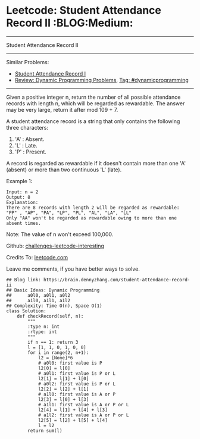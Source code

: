 # Leetcode: Student Attendance Record II     :BLOG:Medium:


---

Student Attendance Record II  

---

Similar Problems:  
-   [Student Attendance Record I](https://brain.dennyzhang.com/student-attendance-record-i)
-   [Review: Dynamic Programming Problems](https://brain.dennyzhang.com/review-dynamicprogramming), [Tag: #dynamicprogramming](https://brain.dennyzhang.com/tag/dynamicprogramming)

---

Given a positive integer n, return the number of all possible attendance records with length n, which will be regarded as rewardable. The answer may be very large, return it after mod 109 + 7.  

A student attendance record is a string that only contains the following three characters:  

1.  'A' : Absent.
2.  'L' : Late.
3.  'P' : Present.

A record is regarded as rewardable if it doesn't contain more than one 'A' (absent) or more than two continuous 'L' (late).  

Example 1:  

    Input: n = 2
    Output: 8 
    Explanation:
    There are 8 records with length 2 will be regarded as rewardable:
    "PP" , "AP", "PA", "LP", "PL", "AL", "LA", "LL"
    Only "AA" won't be regarded as rewardable owing to more than one absent times.

Note: The value of n won't exceed 100,000.  

Github: [challenges-leetcode-interesting](https://github.com/DennyZhang/challenges-leetcode-interesting/tree/master/student-attendance-record-ii)  

Credits To: [leetcode.com](https://leetcode.com/problems/student-attendance-record-ii/description/)  

Leave me comments, if you have better ways to solve.  

    ## Blog link: https://brain.dennyzhang.com/student-attendance-record-ii
    ## Basic Ideas: Dynamic Programming
    ##      a0l0, a0l1, a0l2
    ##      a1l0, a1l1, a1l2
    ## Complexity: Time O(n), Space O(1)
    class Solution:
        def checkRecord(self, n):
            """
            :type n: int
            :rtype: int
            """
            if n == 1: return 3
            l = [1, 1, 0, 1, 0, 0]
            for i in range(2, n+1):
                l2 = [None]*6
                # a0l0: first value is P
                l2[0] = l[0]
                # a0l1: first value is P or L
                l2[1] = l[1] + l[0]
                # a0l2: first value is P or L
                l2[2] = l[2] + l[1]
                # a1l0: first value is A or P
                l2[3] = l[0] + l[3]
                # a1l1: first value is A or P or L
                l2[4] = l[1] + l[4] + l[3]
                # a1l2: first value is A or P or L
                l2[5] = l[2] + l[5] + l[4]
                l = l2
            return sum(l)